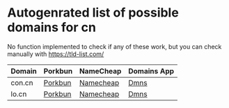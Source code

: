 # Autogenrated list of possible domains for cn

No function implemented to check if any of these work, but you can check manually with https://tld-list.com/

| Domain | Porkbun | NameCheap | Domains App |
|---|---|---|---|
| con.cn | [Porkbun](https://porkbun.com/checkout/search?prb=e814663da1&tlds=&idnLanguage=&search=search&q=con.cn) | [Namecheap](https://www.namecheap.com/domains/registration/results/?domain=con.cn) | [Dmns](https://dmns.app/domains?q=con.cn) |
| lo.cn | [Porkbun](https://porkbun.com/checkout/search?prb=e814663da1&tlds=&idnLanguage=&search=search&q=lo.cn) | [Namecheap](https://www.namecheap.com/domains/registration/results/?domain=lo.cn) | [Dmns](https://dmns.app/domains?q=lo.cn) |

